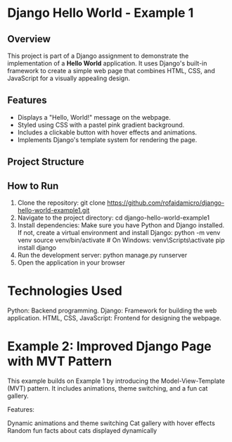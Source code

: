 # Django Hello World - Example 1

## Overview
This project is part of a Django assignment to demonstrate the implementation of a **Hello World** application. It uses Django's built-in framework to create a simple web page that combines HTML, CSS, and JavaScript for a visually appealing design.

## Features
- Displays a "Hello, World!" message on the webpage.
- Styled using CSS with a pastel pink gradient background.
- Includes a clickable button with hover effects and animations.
- Implements Django's template system for rendering the page.

## Project Structure

## How to Run
1. Clone the repository:
   git clone https://github.com/rofaidamicro/django-hello-world-example1.git
2. Navigate to the project directory: cd django-hello-world-example1
3. Install dependencies: Make sure you have Python and Django installed. If not, create a virtual environment and install Django: python -m venv venv
source venv/bin/activate   # On Windows: venv\Scripts\activate
pip install django 
4. Run the development server: python manage.py runserver
5. Open the application in your browser
 # Technologies Used
Python: Backend programming.
Django: Framework for building the web application.
HTML, CSS, JavaScript: Frontend for designing the webpage.


# Example 2: Improved Django Page with MVT Pattern
This example builds on Example 1 by introducing the Model-View-Template (MVT) pattern. It includes animations, theme switching, and a fun cat gallery.

Features:

Dynamic animations and theme switching
Cat gallery with hover effects
Random fun facts about cats displayed dynamically


